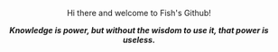 <p align="center" fontSize="50px" > Hi there and welcome to Fish's Github! </p>
<p align="center"> <b><i>Knowledge is power, but without the wisdom to use it, that power is useless.</b></i></p>
  <p align="right> - Fish</p>
<!--
**kenandcrys/Kenandcrys** is a ✨ _special_ ✨ repository because its `README.md` (this file) appears on your GitHub profile.

Here are some ideas to get you started:

- 🔭 I’m currently working on ...
- 🌱 I’m currently learning ...
- 👯 I’m looking to collaborate on ...
- 🤔 I’m looking for help with ...
- 💬 Ask me about ...
- 📫 How to reach me: ...
- 😄 Pronouns: ...
- ⚡ Fun fact: ...
-->
